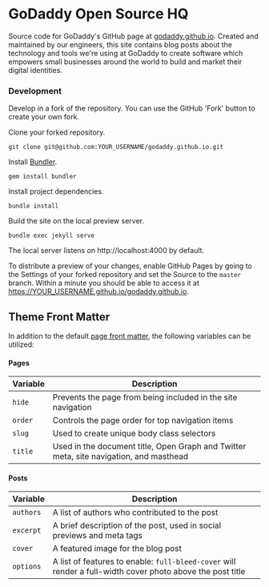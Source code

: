 # GoDaddy Open Source HQ

Source code for GoDaddy's GitHub page at [godaddy.github.io](https://godaddy.github.io). Created and maintained by our engineers, this site contains blog posts about the technology and tools we're using at GoDaddy to create software which empowers small businesses around the world to build and market their digital identities.

### Development

Develop in a fork of the repository. You can use the GitHub 'Fork' button to create your own fork.

Clone your forked repository.

```
git clone git@github.com:YOUR_USERNAME/godaddy.github.io.git
```

Install [Bundler](https://bundler.io/).

```
gem install bundler
```

Install project dependencies.

```
bundle install
```

Build the site on the local preview server.

```
bundle exec jekyll serve
```

The local server listens on http://localhost:4000 by default.

To distribute a preview of your changes, enable GitHub Pages by going to the Settings of your forked repository and set the Source to the `master` branch. Within a minute you should be able to access it at https://YOUR_USERNAME.github.io/godaddy.github.io.

## Theme Front Matter

In addition to the default [page front matter](https://jekyllrb.com/docs/frontmatter/), the following variables can be utilized:

#### Pages

| Variable | Description |
| --- | --- |
| `hide` | Prevents the page from being included in the site navigation |
| `order` | Controls the page order for top navigation items |
| `slug` | Used to create unique body class selectors |
| `title` | Used in the document title, Open Graph and Twitter meta, site navigation, and masthead |

#### Posts

| Variable | Description |
| --- | --- |
| `authors` | A list of authors who contributed to the post |
| `excerpt` | A brief description of the post, used in social previews and meta tags |
| `cover` | A featured image for the blog post |
| `options` | A list of features to enable: `full-bleed-cover` will render a full-width cover photo above the post title |
